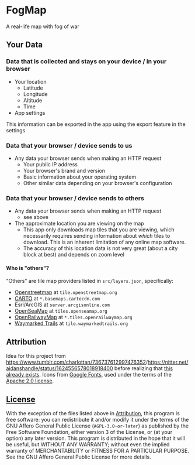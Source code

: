 # FogMap

A real-life map with fog of war

## Your Data

### Data that is collected and stays on your device / in your browser

- Your location
  - Latitude
  - Longitude
  - Altitude
  - Time
- App settings

This information can be exported in the app using the export feature in the settings

### Data that your browser / device sends to us

- Any data your browser sends when making an HTTP request
  - Your public IP address
  - Your browser's brand and version
  - Basic information about your operating system
  - Other similar data depending on your browser's configuration

### Data that your browser / device sends to others

- Any data your browser sends when making an HTTP request
  - see above
- The approximate location you are viewing on the map
  - This app only downloads map tiles that you are viewing, which necessarily requires sending information about *which* tiles to download. This is an inherent limitation of any online map software.
  - The accuracy of this location data is not very great (about a city block at best) and depends on zoom level

#### Who is "others"?

"Others" are tile map providers listed in `src/layers.json`, specifically:

- [Openstreetmap](https://www.openstreetmap.org/) at `tile.openstreetmap.org`
- [CARTO](https://carto.com/) at `*.basemaps.cartocdn.com`
- Esri/ArcGIS at `server.arcgisonline.com`
- [OpenSeaMap](https://www.openseamap.org/) at `tiles.openseamap.org`
- [OpenRailwayMap](https://www.openrailwaymap.org/) at `*.tiles.openrailwaymap.org`
- [Waymarked Trails](https://waymarkedtrails.org/) at `tile.waymarkedtrails.org`

## Attribution

Idea for this project from <https://www.tumblr.com/charlottan/736737612997476352>/<https://nitter.net/aidanshandle/status/1624556578018918400> before realizing that [this already exists](https://fogofworld.app/en/).
Icons from [Google Fonts](https://fonts.google.com/icons), used under the terms of the [Apache 2.0 license](https://www.apache.org/licenses/LICENSE-2.0).

## [License](./LICENSE)

With the exception of the files listed above in [Attribution](#attribution), this program is free software: you can redistribute it and/or modify it under the terms of the GNU Affero General Public License (`AGPL-3.0-or-later`) as published by the Free Software Foundation, either version 3 of the License, or (at your option) any later version.
This program is distributed in the hope that it will be useful, but WITHOUT ANY WARRANTY; without even the implied warranty of MERCHANTABILITY or FITNESS FOR A PARTICULAR PURPOSE. See the GNU Affero General Public License for more details.
